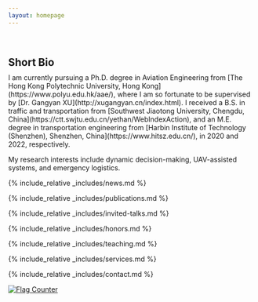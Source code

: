 ```yaml
---
layout: homepage
---
```


<h1 id="about-me"></h1>

<h2 style="margin: 60px 0px 10px;">Short Bio</h2>
I am currently pursuing a Ph.D. degree in Aviation Engineering from [The Hong Kong Polytechnic University, Hong Kong](https://www.polyu.edu.hk/aae/), where I am so fortunate to be supervised by [Dr. Gangyan XU](http://xugangyan.cn/index.html). I received a B.S. in traffic and transportation from [Southwest Jiaotong University, Chengdu, China](https://ctt.swjtu.edu.cn/yethan/WebIndexAction), and an M.E. degree in transportation engineering from [Harbin Institute of Technology (Shenzhen), Shenzhen, China](https://www.hitsz.edu.cn/), in 2020 and 2022, respectively.

My research interests include dynamic decision-making, UAV-assisted systems, and emergency logistics.

{% include_relative _includes/news.md %}

{% include_relative _includes/publications.md %}

{% include_relative _includes/invited-talks.md %}

{% include_relative _includes/honors.md %}

{% include_relative _includes/teaching.md %}

{% include_relative _includes/services.md %}

{% include_relative _includes/contact.md %}

<a href="https://info.flagcounter.com/XecC"><img src="https://s11.flagcounter.com/count/XecC/bg_FFFFFF/txt_000000/border_CCCCCC/columns_5/maxflags_10/viewers_0/labels_0/pageviews_1/flags_0/percent_0/" alt="Flag Counter" border="0"></a>
